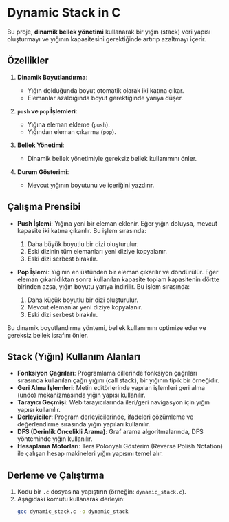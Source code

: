 # Dynamic Stack in C

Bu proje, **dinamik bellek yönetimi** kullanarak bir yığın (stack) veri yapısı oluşturmayı ve yığının kapasitesini gerektiğinde artırıp azaltmayı içerir.

## Özellikler

1. **Dinamik Boyutlandırma**:
   - Yığın dolduğunda boyut otomatik olarak iki katına çıkar.
   - Elemanlar azaldığında boyut gerektiğinde yarıya düşer.

2. **`push` ve `pop` İşlemleri**:
   - Yığına eleman ekleme (`push`).
   - Yığından eleman çıkarma (`pop`).

3. **Bellek Yönetimi**:
   - Dinamik bellek yönetimiyle gereksiz bellek kullanımını önler.

4. **Durum Gösterimi**:
   - Mevcut yığının boyutunu ve içeriğini yazdırır.

## Çalışma Prensibi

- **Push İşlemi**: Yığına yeni bir eleman eklenir. Eğer yığın doluysa, mevcut kapasite iki katına çıkarılır. Bu işlem sırasında:
  1. Daha büyük boyutlu bir dizi oluşturulur.
  2. Eski dizinin tüm elemanları yeni diziye kopyalanır.
  3. Eski dizi serbest bırakılır.
  
- **Pop İşlemi**: Yığının en üstünden bir eleman çıkarılır ve döndürülür. Eğer eleman çıkarıldıktan sonra kullanılan kapasite toplam kapasitenin dörtte birinden azsa, yığın boyutu yarıya indirilir. Bu işlem sırasında:
  1. Daha küçük boyutlu bir dizi oluşturulur.
  2. Mevcut elemanlar yeni diziye kopyalanır.
  3. Eski dizi serbest bırakılır.

Bu dinamik boyutlandırma yöntemi, bellek kullanımını optimize eder ve gereksiz bellek israfını önler.

## Stack (Yığın) Kullanım Alanları

- **Fonksiyon Çağrıları**: Programlama dillerinde fonksiyon çağrıları sırasında kullanılan çağrı yığını (call stack), bir yığının tipik bir örneğidir.
- **Geri Alma İşlemleri**: Metin editörlerinde yapılan işlemleri geri alma (undo) mekanizmasında yığın yapısı kullanılır.
- **Tarayıcı Geçmişi**: Web tarayıcılarında ileri/geri navigasyon için yığın yapısı kullanılır.
- **Derleyiciler**: Program derleyicilerinde, ifadeleri çözümleme ve değerlendirme sırasında yığın yapıları kullanılır.
- **DFS (Derinlik Öncelikli Arama)**: Graf arama algoritmalarında, DFS yönteminde yığın kullanılır.
- **Hesaplama Motorları**: Ters Polonyalı Gösterim (Reverse Polish Notation) ile çalışan hesap makineleri yığın yapısını temel alır.

## Derleme ve Çalıştırma

1. Kodu bir `.c` dosyasına yapıştırın (örneğin: `dynamic_stack.c`).
2. Aşağıdaki komutu kullanarak derleyin:
   ```bash
   gcc dynamic_stack.c -o dynamic_stack
